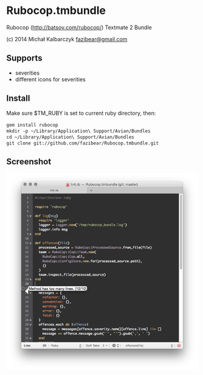 Rubocop.tmbundle
================

Rubocop (http://batsov.com/rubocop/) Textmate 2 Bundle

(c) 2014 Michał Kalbarczyk fazibear@gmail.com

Supports
--------
* severities
* different icons for severities

Install
-------

Make sure $TM_RUBY is set to current ruby directory, then:

    gem install rubocop
    mkdir -p ~/Library/Application\ Support/Avian/Bundles
    cd ~/Library/Application\ Support/Avian/Bundles
    git clone git://github.com/fazibear/Rubocop.tmbundle.git

Screenshot
----------
![screenshot](Support/screenshot.png?raw=true "screenshot")


